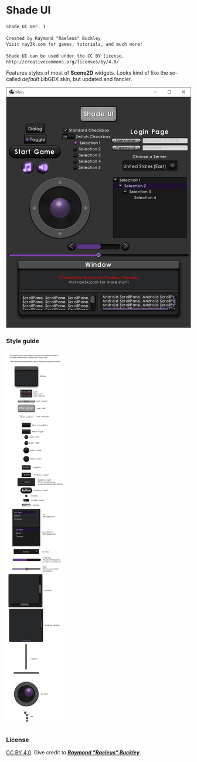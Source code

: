 # Shade UI

```
Shade UI Ver. 1

Created by Raymond "Raeleus" Buckley
Visit ray3k.com for games, tutorials, and much more!

Shade UI can be used under the CC BY license.
http://creativecommons.org/licenses/by/4.0/
```

Features styles of most of **Scene2D** widgets. Looks kind of like the so-called *default* LibGDX skin, but updated and
fancier.

![Shade](preview.png)

### Style guide

![Guide](style-guide.png)

### License

[CC BY 4.0](http://creativecommons.org/licenses/by/4.0/). Give credit to [
***Raymond "Raeleus" Buckley***](http://www.badlogicgames.com/forum/viewtopic.php?f=22&t=21568).
